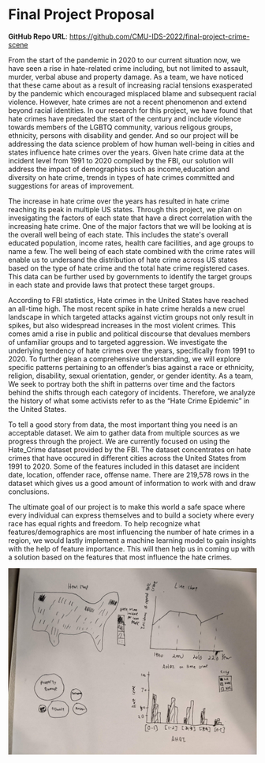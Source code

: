 # Final Project Proposal

**GitHub Repo URL**: https://github.com/CMU-IDS-2022/final-project-crime-scene

From the start of the pandemic in 2020 to our current situation now, we have seen a rise in hate-related crime
including, but not limited to assault, murder, verbal abuse and property damage. As a team, we have noticed that these came about as a result of increasing racial tensions exasperated by the pandemic which encouraged misplaced blame and subsequent racial violence. However, hate crimes are not a recent phenomenon and extend beyond racial identities. In our research for this project, we have found that hate crimes have predated the start of the century and include violence towards members of the LGBTQ community, various religous groups, ethnicity, persons with disability and gender. And so our project will be addressing the data science problem of how human well-being in cities and states influence hate crimes over the years. Given hate crime data at the incident level from 1991 to 2020 compiled by the FBI, our solution will address the impact of demographics such as income,education and diversity on hate crime, trends in types of hate crimes committed and suggestions for areas of improvement. 

The increase in hate crime over the years has resulted in hate crime reaching its peak in multiple US states. Through this project, we plan on invesigating the factors of each state that have a direct correlation with the increasing hate crime. One of the major factors that we will be looking at is the overall well being of each state. This includes the state's overall educated population, income rates, health care facilities, and age groups to name a few. The well being of each state combined with the crime rates will enable us to undersand the distribution of hate crime across US states based on the type of hate crime and the total hate crime registered cases. This data can be further used by governments to identify the target groups in each state and provide laws that protect these target groups.

According to FBI statistics, Hate crimes in the United States have reached an all-time high. The most recent spike in hate crime heralds a new cruel landscape in which targeted attacks against victim groups not only result in spikes, but also widespread increases in the most violent crimes. This comes amid a rise in public and political discourse that devalues members of unfamiliar groups and to targeted aggression. We investigate the underlying tendency of hate crimes over the years, specifically from 1991 to 2020. To further glean a comprehensive understanding, we will explore specific patterns pertaining to an offender’s bias against a race or ethnicity, religion, disability, sexual orientation, gender, or gender identity. As a team, We seek to portray both the shift in patterns over time and the factors behind the shifts through each category of incidents. Therefore, we analyze the history of what some activists refer to as the “Hate Crime Epidemic” in the United States.

To tell a good story from data, the most important thing you need is an acceptable dataset. We aim to gather data from multiple sources as we progress through the project. We are currently focused on using the Hate_Crime dataset provided by the FBI. The dataset concentrates on hate crimes that have occured in different cities across the United States from 1991 to 2020.
Some of the features included in this dataset are incident date, location, offender race, offense name. There are 219,578 rows in the dataset which gives us a good amount of information to work with and draw conclusions.

The ultimate goal of our project is to make this world a safe space where every individual can express themselves and to build a society where every race has equal rights and freedom. To help recognize what features/demographics are most influencing the number of hate crimes in a region, we would lastly implement a machine learning model to gain insights with the help of feature importance. This will then help us in coming up with a solution based on the features that most influence the hate crimes.

![rough sketch of potential ideas to show data](rough_sketches_proposal.jpg)

